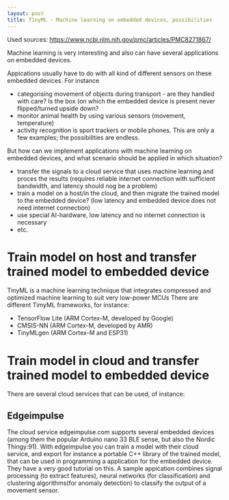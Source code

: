 ```yaml
---
layout: post
title: TinyML - Machine learning on embedded devices, possibilities
---
```

Used sources: https://www.ncbi.nlm.nih.gov/pmc/articles/PMC8271867/

Machine learning is very interesting and also can have several applications on embedded devices. 

Appications usually have to do with all kind of different sensors on these embedded devices. For instance 
* categorising movement of objects during transport - are they handled with care? Is the box (on which the embedded device is present never flipped/turned upside down?
* monitor animal health by using various sensors (movement, temperature)
* activity recognition is sport trackers or mobile phones.
This are only a few examples; the possibilities are endless.

But how can we implement applications with machine learning on embedded devices, and what scenario should be applied in which situation?
* transfer the signals to a cloud service that uses machine learning and proces the results (requires reliable internet connection with sufficient bandwidth, and latency should nog be a problem)
* train a model on a host/in the cloud, and then migrate the trained model to the embedded device? (low latency and embedded device does not need internet connection)
* use special AI-hardware, low latency and no internet connection is necessary
* etc.

# Train model on host and transfer trained model to embedded device
TinyML is a machine learning technique that integrates compressed and optimized machine learning to suit very low-power MCUs
There are different TimyML frameworks, for instance:
* TensorFlow Lite (ARM Cortex-M, developed by Google)
* CMSIS-NN (ARM Cortex-M, developed by AMR)
* TinyMLgen (ARM Cortex-M and ESP31)




# Train model in cloud and transfer trained model to embedded device
There are several cloud services that can be used, of instance:
## Edgeimpulse
The cloud service edgeimpulse.com supports several embedded devices (among them the popular Arduino nano 33 BLE sense, but also the Nordic Thingy:91). 
With edgeimpulse you can train a model with their cloud service, and export for instance a portable C++ library of the trained model, that can be used in programming a application for the embedded device. 
They have a very good tutorial on this.
A sample appication combines signal processing (to extract features), neural networks (for classification) and clustering algorithms(for anomaly detection) to classify the output of a movement sensor.


